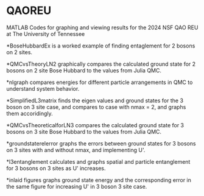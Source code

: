 # QAOREU
MATLAB Codes for graphing and viewing results for the 2024 NSF QAO REU at The University of Tennessee

*BoseHubbardEx is a worked example of finding entaglement for 2 bosons on 2 sites.

*QMCvsTheoryLN2 graphically compares the calculated ground state for 2 bosons on 2 site Bose Hubbard to the values from Julia QMC.

*nlgraph compares energies for different particle arrangements in QMC to understand system behavior.

*SimplifiedL3matrix finds the eigen values and ground states for the 3 boson on 3 site case, and compares to case with nmax = 2, and graphs them accoridingly.

*QMCvsTheoreticalforLN3 compares the calculated ground state for 3 bosons on 3 site Bose Hubbard to the values from Julia QMC.

*groundstaterelerror graphs the errors between ground states for 3 bosons on 3 sites with and without nmax, and implementing U'.

*l3entanglement calculates and graphs spatial and particle entanglement for 3 bosons on 3 sites as U' increases.

*inlaid figures graphs ground state energy and the corresponding error in the same figure for increasing U' in 3 boson 3 site case. 
